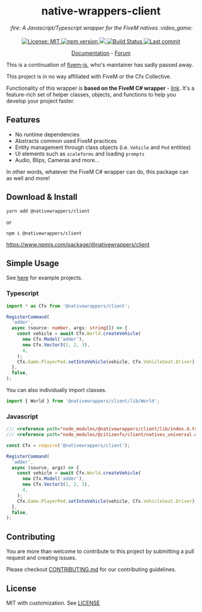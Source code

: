 <h1 align="center">native-wrappers-client</h1>

<p align="center">
  <i>:fire: A Javascript/Typescript wrapper for the FiveM natives :video_game:</i>
  <br>
  <br>
  <a href="https://github.com/AvarianKnight/native-wrappers-client/blob/master/LICENSE">
    <img src="https://img.shields.io/badge/License-MIT-blue.svg?style=flat" alt="License: MIT">
  </a>
  <a href="https://www.npmjs.com/package/@nativewrappers/client">
    <img src="https://img.shields.io/npm/v/@nativewrappers/client?style=flat" alt="npm version">
  </a>
  <a href="https://www.npmjs.com/package/@nativewrappers/client">
    <img src="https://img.shields.io/npm/dm/@nativewrappers/client?style=flat">
  </a>
  <a href="https://circleci.com/gh/AvarianKnight/@nativewrappers/client">
    <img src="https://img.shields.io/circleci/build/github/AvarianKnight/native-wrappers-client" alt="Build Status">
  </a>
  <a href="https://github.com/AvarianKnight/native-wrappers-client/actions/workflows/config.yml">
    <img src="https://github.com/AvarianKnight/native-wrappers-client/actions/workflows/config.yml/badge.svg" alt="Last commit">
  </a>
</p>

<p align="center">
  <a href="https://fivemjs.avarian.dev/">Documentation</a>
  -
  <a href="https://forum.fivem.net/t/fivem-js-v1-3-2-javascript-typescript-wrapper-now-with-menu-class-nativeui/268640">Forum</a>
</p>

This is a continuation of [fivem-js](https://github.com/d0p3t/fivem-js), who's maintainer has sadly passed away.

This project is in no way affiliated with FiveM or the Cfx Collective.

Functionality of this wrapper is **based on the FiveM C# wrapper** - [link](https://github.com/citizenfx/fivem/tree/master/code/client/clrcore/External). It's a feature-rich set of helper classes, objects, and functions to help you develop your project faster.

## Features

- No runtime dependencies
- Abstracts common used FiveM practices
- Entity management through class objects (i.e. `Vehicle` and `Ped` entities)
- UI elements such as `scaleforms` and loading `prompts`
- Audio, Blips, Cameras and more...

In other words, whatever the FiveM C# wrapper can do, this package can as well and more!

## Download & Install

`yarn add @nativewrappers/client`

or

`npm i @nativewrappers/client`

https://www.npmjs.com/package/@nativewrappers/client


## Simple Usage

See [here](https://github.com/AvarianKnight/native-wrappers-client/tree/master/examples) for example projects.

### Typescript

```ts
import * as Cfx from '@nativewrappers/client';

RegisterCommand(
  'adder',
  async (source: number, args: string[]) => {
    const vehicle = await Cfx.World.createVehicle(
      new Cfx.Model('adder'),
      new Cfx.Vector3(1, 2, 3),
      4,
    );
    Cfx.Game.PlayerPed.setIntoVehicle(vehicle, Cfx.VehicleSeat.Driver);
  },
  false,
);
```

You can also individually import classes.

```typescript
import { World } from '@nativewrappers/client/lib/World';
```

### Javascript

```js
/// <reference path="node_modules/@nativewrappers/client/lib/index.d.ts"/>
/// <reference path="node_modules/@citizenfx/client/natives_universal.d.ts"/>

const Cfx = require('@nativewrappers/client');

RegisterCommand(
  'adder',
  async (source, args) => {
    const vehicle = await Cfx.World.createVehicle(
      new Cfx.Model('adder'),
      new Cfx.Vector3(1, 2, 3),
      4,
    );
    Cfx.Game.PlayerPed.setIntoVehicle(vehicle, Cfx.VehicleSeat.Driver);
  },
  false,
);
```

## Contributing

You are more than welcome to contribute to this project by submitting a pull request and creating issues.

Please checkout [CONTRIBUTING.md](./CONTRIBUTING.md) for our contributing guidelines.

## License

MIT with customization. See [LICENSE](https://github.com/AvarianKnight/native-wrappers-client/blob/master/LICENSE)
